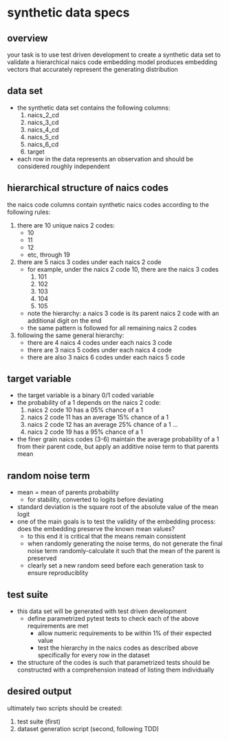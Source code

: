 # synthetic data specs

## overview
your task is to use test driven development to create a synthetic data set to validate a hierarchical naics code embedding model produces embedding vectors that accurately represent the generating distribution

## data set
- the synthetic data set contains the following columns:
    1. naics_2_cd
    2. naics_3_cd
    3. naics_4_cd
    4. naics_5_cd
    5. naics_6_cd
    6. target
- each row in the data represents an observation and should be considered roughly independent

## hierarchical structure of naics codes
the naics code columns contain synthetic naics codes according to the following rules:
1. there are 10 unique naics 2 codes:
    - 10
    - 11
    - 12
    - etc, through 19
2. there are 5 naics 3 codes under each naics 2 code
    - for example, under the naics 2 code 10, there are the naics 3 codes
        1. 101
        2. 102
        3. 103
        4. 104
        5. 105
    - note the hierarchy: a naics 3 code is its parent naics 2 code with an additional digit on the end
    - the same pattern is followed for all remaining naics 2 codes
3. following the same general hierarchy:
    - there are 4 naics 4 codes under each naics 3 code
    - there are 3 naics 5 codes under each naics 4 code
    - there are also 3 naics 6 codes under each naics 5 code

## target variable
- the target variable is a binary 0/1 coded variable 
- the probability of a 1 depends on the naics 2 code:
    1. naics 2 code 10 has a 05% chance of a 1
    2. naics 2 code 11 has an average 15% chance of a 1
    3. naics 2 code 12 has an average 25% chance of a 1
    ...
    10. naics 2 code 19 has a 95% chance of a 1
- the finer grain naics codes (3-6) maintain the average probability of a 1 from their parent code, but apply an additive noise term to that parents mean

## random noise term 
- mean = mean of parents probability
    - for stability, converted to logits before deviating
- standard deviation is the square root of the absolute value of the mean logit
- one of the main goals is to test the validity of the embedding process: does the embedding preserve the known mean values?
    - to this end it is critical that the means remain consistent
    - when randomly generating the noise terms, do not generate the final noise term randomly-calculate it such that the mean of the parent is preserved
    - clearly set a new random seed before each generation task to ensure reproduciblity 

## test suite 
- this data set will be generated with test driven development
    - define parametrized pytest tests to check each of the above requirements are met
        - allow numeric requirements to be within 1% of their expected value
        - test the hierarchy in the naics codes as described above specifically for every row in the dataset
- the structure of the codes is such that parametrized tests should be constructed with a comprehension instead of listing them individually

## desired output
ultimately two scripts should be created:
1. test suite (first)
2. dataset generation script (second, following TDD)
